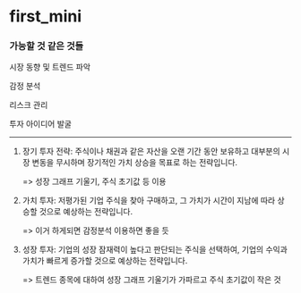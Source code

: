 # first_mini

### 가능할 것 같은 것들

시장 동향 및 트렌드 파악

감정 분석

리스크 관리

투자 아이디어 발굴

----------------------------------------------


1. 장기 투자 전략: 주식이나 채권과 같은 자산을 오랜 기간 동안 보유하고 대부분의 시장 변동을 무시하며 장기적인 가치 상승을 목표로 하는 전략입니다.

    => 성장 그래프 기울기, 주식 초기값 등 이용

2. 가치 투자: 저평가된 기업 주식을 찾아 구매하고, 그 가치가 시간이 지남에 따라 상승할 것으로 예상하는 전략입니다.

    => 이거 하게되면 감정분석 이용하면 좋을 듯

3. 성장 투자: 기업의 성장 잠재력이 높다고 판단되는 주식을 선택하여, 기업의 수익과 가치가 빠르게 증가할 것으로 예상하는 전략입니다.

    => 트렌드 종목에 대하여 성장 그래프 기울기가 가파르고 주식 초기값이 작은 것